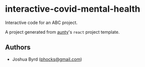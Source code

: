 # interactive-covid-mental-health

Interactive code for an ABC project.

A project generated from [aunty](https://github.com/abcnews/aunty)'s `react` project template.

## Authors

- Joshua Byrd ([phocks@gmail.com](mailto:phocks@gmail.com))
